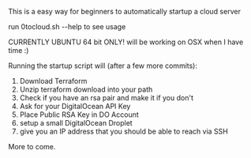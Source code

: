This is a easy way for beginners to automatically startup a cloud server

run 0tocloud.sh --help to see usage

CURRENTLY UBUNTU  64 bit ONLY! will be working on OSX when I have time :)

Running the startup script will (after a few more commits):
  1.  Download Terraform
  2.  Unzip terraform download into your path
  3.  Check if you have an rsa pair and make it if you don't
  4.  Ask for your DigitalOcean API Key
  5.  Place Public RSA Key in DO Account
  6.  setup a small DigitalOcean Droplet
  7.  give you an IP address that you should be able to reach via SSH

More to come.  
